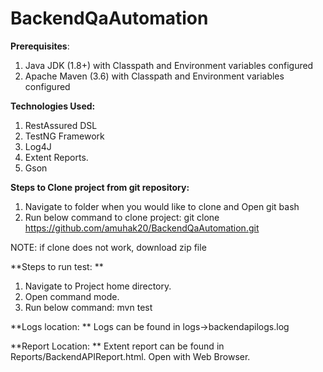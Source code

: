 # BackendQaAutomation
**Prerequisites**:

1. Java JDK (1.8+) with Classpath and Environment variables configured
2. Apache Maven (3.6) with Classpath and Environment variables configured

**Technologies Used:**

1. RestAssured DSL
2. TestNG Framework
3. Log4J
4. Extent Reports.
5. Gson

**Steps to Clone project from git repository:**

1. Navigate to folder when you would like to clone and Open git bash
2. Run below command to clone project:
git clone https://github.com/amuhak20/BackendQaAutomation.git

NOTE: if clone does not work, download zip file

**Steps to run test:
**
1. Navigate to Project home directory.
2. Open command mode.
3. Run below command:
   mvn test

**Logs location:
**
Logs can be found in logs->backendapilogs.log

**Report Location:
**
Extent report can be found in Reports/BackendAPIReport.html. Open with Web Browser.
